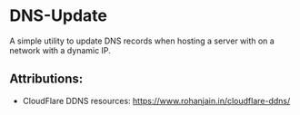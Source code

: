 # DNS-Update
A simple utility to update DNS records when hosting a server with on a network with a dynamic IP.

## Attributions:
   * CloudFlare DDNS resources: https://www.rohanjain.in/cloudflare-ddns/
